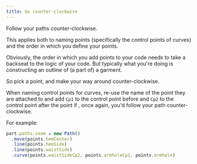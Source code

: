 ```yaml
---
title: Go counter-clockwise
---
```


Follow your paths counter-clockwise.

This applies both to naming points (specifically the control points of curves) and the order in which you define your points.

Obviously, the order in which you add points to your code needs to take a backseat to the logic of your code. But typically what you're doing is constructing an outline of (a part of) a garment.

So pick a point, and make your way around counter-clockwise.

When naming control points for curves, re-use the name of the point they are attached to and add `Cp1` to the control point before and `Cp2` to the control point after the point if , once again, you'd follow your path counter-clockwise.

For example:

```js
part.paths.seam = new Path()
  .move(points.hemCenter)
  .line(points.hemSide)
  .line(points.waistSide)
  .curve(points.waistSideCp2, points.armholeCp1, points.armhole)
```